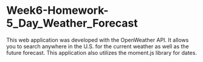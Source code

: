# Week6-Homework-5_Day_Weather_Forecast
This web application was developed with the OpenWeather API. It allows you to search anywhere in the U.S. for the current weather as well as the future forecast. This application also utilizes the moment.js library for dates.
